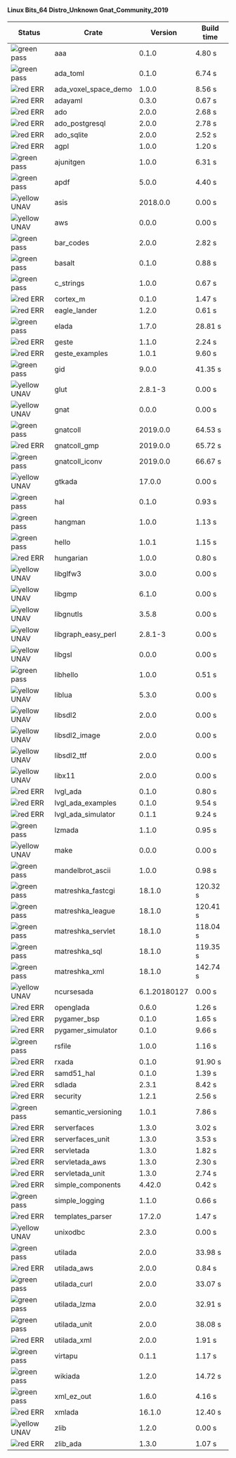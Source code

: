 #### Linux Bits_64 Distro_Unknown Gnat_Community_2019

| Status | Crate | Version | Build time |
| --- | --- | --- | --- |
|![green](https://placehold.it/8/00aa00/000000?text=+) pass | aaa | 0.1.0 |  4.80 s |
|![green](https://placehold.it/8/00aa00/000000?text=+) pass | ada_toml | 0.1.0 |  6.74 s |
|![red](https://placehold.it/8/ff0000/000000?text=+) ERR  | ada_voxel_space_demo | 1.0.0 |  8.56 s |
|![red](https://placehold.it/8/ff0000/000000?text=+) ERR  | adayaml | 0.3.0 |  0.67 s |
|![red](https://placehold.it/8/ff0000/000000?text=+) ERR  | ado | 2.0.0 |  2.68 s |
|![red](https://placehold.it/8/ff0000/000000?text=+) ERR  | ado_postgresql | 2.0.0 |  2.78 s |
|![red](https://placehold.it/8/ff0000/000000?text=+) ERR  | ado_sqlite | 2.0.0 |  2.52 s |
|![red](https://placehold.it/8/ff0000/000000?text=+) ERR  | agpl | 1.0.0 |  1.20 s |
|![green](https://placehold.it/8/00aa00/000000?text=+) pass | ajunitgen | 1.0.0 |  6.31 s |
|![green](https://placehold.it/8/00aa00/000000?text=+) pass | apdf | 5.0.0 |  4.40 s |
|![yellow](https://placehold.it/8/ffbb00/000000?text=+) UNAV | asis | 2018.0.0 |  0.00 s |
|![yellow](https://placehold.it/8/ffbb00/000000?text=+) UNAV | aws | 0.0.0 |  0.00 s |
|![green](https://placehold.it/8/00aa00/000000?text=+) pass | bar_codes | 2.0.0 |  2.82 s |
|![green](https://placehold.it/8/00aa00/000000?text=+) pass | basalt | 0.1.0 |  0.88 s |
|![green](https://placehold.it/8/00aa00/000000?text=+) pass | c_strings | 1.0.0 |  0.67 s |
|![red](https://placehold.it/8/ff0000/000000?text=+) ERR  | cortex_m | 0.1.0 |  1.47 s |
|![red](https://placehold.it/8/ff0000/000000?text=+) ERR  | eagle_lander | 1.2.0 |  0.61 s |
|![green](https://placehold.it/8/00aa00/000000?text=+) pass | elada | 1.7.0 |  28.81 s |
|![red](https://placehold.it/8/ff0000/000000?text=+) ERR  | geste | 1.1.0 |  2.24 s |
|![red](https://placehold.it/8/ff0000/000000?text=+) ERR  | geste_examples | 1.0.1 |  9.60 s |
|![green](https://placehold.it/8/00aa00/000000?text=+) pass | gid | 9.0.0 |  41.35 s |
|![yellow](https://placehold.it/8/ffbb00/000000?text=+) UNAV | glut | 2.8.1-3 |  0.00 s |
|![yellow](https://placehold.it/8/ffbb00/000000?text=+) UNAV | gnat | 0.0.0 |  0.00 s |
|![green](https://placehold.it/8/00aa00/000000?text=+) pass | gnatcoll | 2019.0.0 |  64.53 s |
|![red](https://placehold.it/8/ff0000/000000?text=+) ERR  | gnatcoll_gmp | 2019.0.0 |  65.72 s |
|![green](https://placehold.it/8/00aa00/000000?text=+) pass | gnatcoll_iconv | 2019.0.0 |  66.67 s |
|![yellow](https://placehold.it/8/ffbb00/000000?text=+) UNAV | gtkada | 17.0.0 |  0.00 s |
|![green](https://placehold.it/8/00aa00/000000?text=+) pass | hal | 0.1.0 |  0.93 s |
|![green](https://placehold.it/8/00aa00/000000?text=+) pass | hangman | 1.0.0 |  1.13 s |
|![green](https://placehold.it/8/00aa00/000000?text=+) pass | hello | 1.0.1 |  1.15 s |
|![red](https://placehold.it/8/ff0000/000000?text=+) ERR  | hungarian | 1.0.0 |  0.80 s |
|![yellow](https://placehold.it/8/ffbb00/000000?text=+) UNAV | libglfw3 | 3.0.0 |  0.00 s |
|![yellow](https://placehold.it/8/ffbb00/000000?text=+) UNAV | libgmp | 6.1.0 |  0.00 s |
|![yellow](https://placehold.it/8/ffbb00/000000?text=+) UNAV | libgnutls | 3.5.8 |  0.00 s |
|![yellow](https://placehold.it/8/ffbb00/000000?text=+) UNAV | libgraph_easy_perl | 2.8.1-3 |  0.00 s |
|![yellow](https://placehold.it/8/ffbb00/000000?text=+) UNAV | libgsl | 0.0.0 |  0.00 s |
|![green](https://placehold.it/8/00aa00/000000?text=+) pass | libhello | 1.0.0 |  0.51 s |
|![yellow](https://placehold.it/8/ffbb00/000000?text=+) UNAV | liblua | 5.3.0 |  0.00 s |
|![yellow](https://placehold.it/8/ffbb00/000000?text=+) UNAV | libsdl2 | 2.0.0 |  0.00 s |
|![yellow](https://placehold.it/8/ffbb00/000000?text=+) UNAV | libsdl2_image | 2.0.0 |  0.00 s |
|![yellow](https://placehold.it/8/ffbb00/000000?text=+) UNAV | libsdl2_ttf | 2.0.0 |  0.00 s |
|![yellow](https://placehold.it/8/ffbb00/000000?text=+) UNAV | libx11 | 2.0.0 |  0.00 s |
|![red](https://placehold.it/8/ff0000/000000?text=+) ERR  | lvgl_ada | 0.1.0 |  0.80 s |
|![red](https://placehold.it/8/ff0000/000000?text=+) ERR  | lvgl_ada_examples | 0.1.0 |  9.54 s |
|![red](https://placehold.it/8/ff0000/000000?text=+) ERR  | lvgl_ada_simulator | 0.1.1 |  9.24 s |
|![green](https://placehold.it/8/00aa00/000000?text=+) pass | lzmada | 1.1.0 |  0.95 s |
|![yellow](https://placehold.it/8/ffbb00/000000?text=+) UNAV | make | 0.0.0 |  0.00 s |
|![green](https://placehold.it/8/00aa00/000000?text=+) pass | mandelbrot_ascii | 1.0.0 |  0.98 s |
|![green](https://placehold.it/8/00aa00/000000?text=+) pass | matreshka_fastcgi | 18.1.0 |  120.32 s |
|![green](https://placehold.it/8/00aa00/000000?text=+) pass | matreshka_league | 18.1.0 |  120.41 s |
|![green](https://placehold.it/8/00aa00/000000?text=+) pass | matreshka_servlet | 18.1.0 |  118.04 s |
|![green](https://placehold.it/8/00aa00/000000?text=+) pass | matreshka_sql | 18.1.0 |  119.35 s |
|![green](https://placehold.it/8/00aa00/000000?text=+) pass | matreshka_xml | 18.1.0 |  142.74 s |
|![yellow](https://placehold.it/8/ffbb00/000000?text=+) UNAV | ncursesada | 6.1.20180127 |  0.00 s |
|![red](https://placehold.it/8/ff0000/000000?text=+) ERR  | openglada | 0.6.0 |  1.26 s |
|![red](https://placehold.it/8/ff0000/000000?text=+) ERR  | pygamer_bsp | 0.1.0 |  1.65 s |
|![red](https://placehold.it/8/ff0000/000000?text=+) ERR  | pygamer_simulator | 0.1.0 |  9.66 s |
|![green](https://placehold.it/8/00aa00/000000?text=+) pass | rsfile | 1.0.0 |  1.16 s |
|![red](https://placehold.it/8/ff0000/000000?text=+) ERR  | rxada | 0.1.0 |  91.90 s |
|![red](https://placehold.it/8/ff0000/000000?text=+) ERR  | samd51_hal | 0.1.0 |  1.39 s |
|![red](https://placehold.it/8/ff0000/000000?text=+) ERR  | sdlada | 2.3.1 |  8.42 s |
|![red](https://placehold.it/8/ff0000/000000?text=+) ERR  | security | 1.2.1 |  2.56 s |
|![green](https://placehold.it/8/00aa00/000000?text=+) pass | semantic_versioning | 1.0.1 |  7.86 s |
|![red](https://placehold.it/8/ff0000/000000?text=+) ERR  | serverfaces | 1.3.0 |  3.02 s |
|![red](https://placehold.it/8/ff0000/000000?text=+) ERR  | serverfaces_unit | 1.3.0 |  3.53 s |
|![red](https://placehold.it/8/ff0000/000000?text=+) ERR  | servletada | 1.3.0 |  1.82 s |
|![red](https://placehold.it/8/ff0000/000000?text=+) ERR  | servletada_aws | 1.3.0 |  2.30 s |
|![red](https://placehold.it/8/ff0000/000000?text=+) ERR  | servletada_unit | 1.3.0 |  2.74 s |
|![red](https://placehold.it/8/ff0000/000000?text=+) ERR  | simple_components | 4.42.0 |  0.42 s |
|![green](https://placehold.it/8/00aa00/000000?text=+) pass | simple_logging | 1.1.0 |  0.66 s |
|![red](https://placehold.it/8/ff0000/000000?text=+) ERR  | templates_parser | 17.2.0 |  1.47 s |
|![yellow](https://placehold.it/8/ffbb00/000000?text=+) UNAV | unixodbc | 2.3.0 |  0.00 s |
|![green](https://placehold.it/8/00aa00/000000?text=+) pass | utilada | 2.0.0 |  33.98 s |
|![red](https://placehold.it/8/ff0000/000000?text=+) ERR  | utilada_aws | 2.0.0 |  0.84 s |
|![green](https://placehold.it/8/00aa00/000000?text=+) pass | utilada_curl | 2.0.0 |  33.07 s |
|![green](https://placehold.it/8/00aa00/000000?text=+) pass | utilada_lzma | 2.0.0 |  32.91 s |
|![green](https://placehold.it/8/00aa00/000000?text=+) pass | utilada_unit | 2.0.0 |  38.08 s |
|![red](https://placehold.it/8/ff0000/000000?text=+) ERR  | utilada_xml | 2.0.0 |  1.91 s |
|![green](https://placehold.it/8/00aa00/000000?text=+) pass | virtapu | 0.1.1 |  1.17 s |
|![green](https://placehold.it/8/00aa00/000000?text=+) pass | wikiada | 1.2.0 |  14.72 s |
|![green](https://placehold.it/8/00aa00/000000?text=+) pass | xml_ez_out | 1.6.0 |  4.16 s |
|![red](https://placehold.it/8/ff0000/000000?text=+) ERR  | xmlada | 16.1.0 |  12.40 s |
|![yellow](https://placehold.it/8/ffbb00/000000?text=+) UNAV | zlib | 1.2.0 |  0.00 s |
|![red](https://placehold.it/8/ff0000/000000?text=+) ERR  | zlib_ada | 1.3.0 |  1.07 s |
